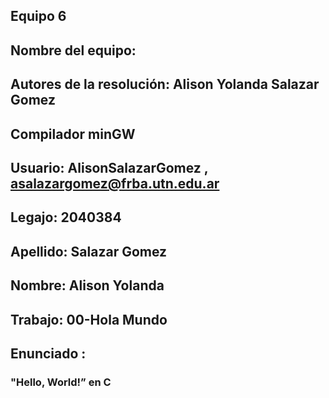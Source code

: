 ## Equipo 6
## Nombre del equipo:
## Autores de la resolución: Alison Yolanda Salazar Gomez
## Compilador minGW
## Usuario: AlisonSalazarGomez , asalazargomez@frba.utn.edu.ar
## Legajo: 2040384
## Apellido: Salazar Gomez
## Nombre: Alison Yolanda
## Trabajo: 00-Hola Mundo
## Enunciado : 
### "Hello, World!” en C
